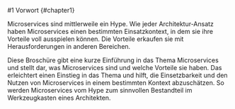 #1 Vorwort {#chapter1}

Microservices sind mittlerweile ein Hype. Wie jeder Architektur-Ansatz
haben Microservices einen bestimmten Einsatzkontext, in dem sie ihre
Vorteile voll ausspielen können. Die Vorteile erkaufen sie 
mit Herausforderungen in anderen Bereichen.

Diese Broschüre gibt eine kurze Einführung in das Thema Microservices
und stellt dar, was Microservices sind und welche Vorteile
sie haben. Das erleichtert einen Einstieg in das Thema und
hilft, die Einsetzbarkeit und den Nutzen von Microservices in einem
bestimmten Kontext abzuschätzen. So werden Microservices vom Hype zum
sinnvollen Bestandteil im Werkzeugkasten eines Architekten.


